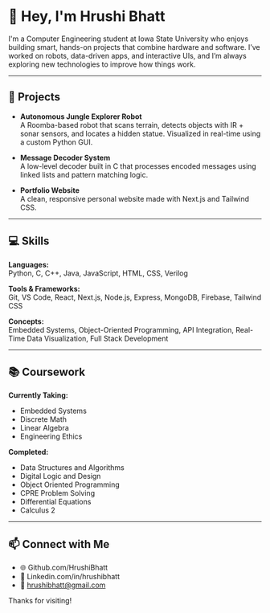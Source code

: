 # 👋 Hey, I'm Hrushi Bhatt

I'm a Computer Engineering student at Iowa State University who enjoys building smart, hands-on projects that combine hardware and software. I’ve worked on robots, data-driven apps, and interactive UIs, and I’m always exploring new technologies to improve how things work.

---

## 🧠 Projects

- **Autonomous Jungle Explorer Robot**  
  A Roomba-based robot that scans terrain, detects objects with IR + sonar sensors, and locates a hidden statue. Visualized in real-time using a custom Python GUI.

- **Message Decoder System**  
  A low-level decoder built in C that processes encoded messages using linked lists and pattern matching logic.

- **Portfolio Website**  
  A clean, responsive personal website made with Next.js and Tailwind CSS.

---

## 💻 Skills

**Languages:**  
Python, C, C++, Java, JavaScript, HTML, CSS, Verilog

**Tools & Frameworks:**  
Git, VS Code, React, Next.js, Node.js, Express, MongoDB, Firebase, Tailwind CSS

**Concepts:**  
Embedded Systems, Object-Oriented Programming, API Integration, Real-Time Data Visualization, Full Stack Development

---

## 📚 Coursework

**Currently Taking:**  
- Embedded Systems
- Discrete Math
- Linear Algebra
- Engineering Ethics

**Completed:**  
- Data Structures and Algorithms
- Digital Logic and Design
- Object Oriented Programming
- CPRE Problem Solving
- Differential Equations
- Calculus 2

---

## 📫 Connect with Me

- 🌐 Github.com/HrushiBhatt
- 💼 Linkedin.com/in/hrushibhatt
- 📧 hrushibhatt@gmail.com

Thanks for visiting!
